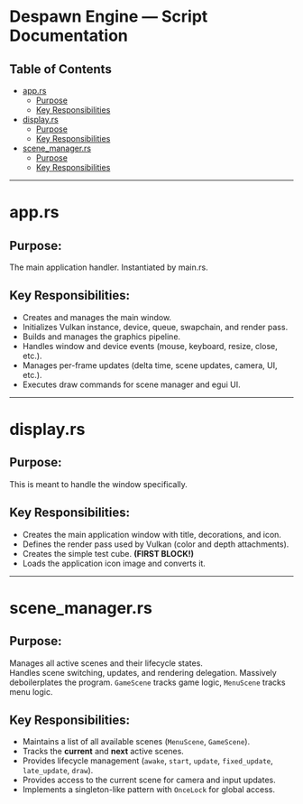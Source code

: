 # Despawn Engine — Script Documentation

## Table of Contents
- [app.rs](#apprs)
    - [Purpose](#purpose)
    - [Key Responsibilities](#key-responsibilities)
- [display.rs](#displayrs)
    - [Purpose](#purpose-1)
    - [Key Responsibilities](#key-responsibilities-1)
- [scene_manager.rs](#scene_managerrs)
    - [Purpose](#purpose-2)
    - [Key Responsibilities](#key-responsibilities-2)

---

# app.rs

## Purpose:
The main application handler. Instantiated by main.rs.

## Key Responsibilities:
- Creates and manages the main window.
- Initializes Vulkan instance, device, queue, swapchain, and render pass.
- Builds and manages the graphics pipeline.
- Handles window and device events (mouse, keyboard, resize, close, etc.).
- Manages per-frame updates (delta time, scene updates, camera, UI, etc.).
- Executes draw commands for scene manager and egui UI.

---

# display.rs

## Purpose:
This is meant to handle the window specifically.

## Key Responsibilities:
- Creates the main application window with title, decorations, and icon.
- Defines the render pass used by Vulkan (color and depth attachments).
- Creates the simple test cube. **(FIRST BLOCK!)**
- Loads the application icon image and converts it.

---

# scene_manager.rs

## Purpose:
Manages all active scenes and their lifecycle states.  
Handles scene switching, updates, and rendering delegation.
Massively deboilerplates the program. `GameScene` tracks game logic, `MenuScene` tracks menu logic.

## Key Responsibilities:
- Maintains a list of all available scenes (`MenuScene`, `GameScene`).
- Tracks the **current** and **next** active scenes.
- Provides lifecycle management (`awake`, `start`, `update`, `fixed_update`, `late_update`, `draw`).
- Provides access to the current scene for camera and input updates.
- Implements a singleton-like pattern with `OnceLock` for global access.
